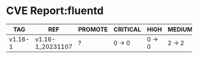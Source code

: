# CVE Report:fluentd
|   TAG   |       REF        | PROMOTE | CRITICAL |  HIGH  | MEDIUM |  LOW   | UNKNOWN |
|---------|------------------|---------|----------|--------|--------|--------|---------|
| v1.16-1 | v1.16-1_20231107 | ?       | 0 -> 0   | 0 -> 0 | 2 -> 2 | 0 -> 0 | 0 -> 0  |
